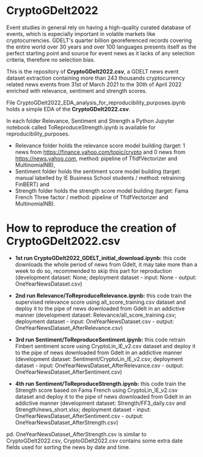 # CryptoGDelt2022

Event studies in general rely on having a high-quality curated database of events, which is especially important in volatile markets like cryptocurrencies. GDELT's quarter billion georeferenced records covering the entire world over 30 years and over 100 languages presents itself as the perfect starting point and source for event news as it lacks of any selection criteria, therefore no selection bias. 

This is the repository of __CryptoGDelt2022.csv__, a GDELT news event dataset extraction containing more than 243 thousands cryptocurrency related news events from 31st of March 2021 to the 30th of April 2022 enriched with relevance, sentiment and strength scores.

File CryptoGDelt2022_EDA_analysis_for_reproducibility_purposes.ipynb holds a simple EDA of the __CryptoGDelt2022.csv__.

In each folder Relevance, Sentiment and Strength a Python Jupyter notebook called ToReproduceStrength.ipynb is available for reproducibility_purposes.

* Relevance folder holds the relevance score model building (target: 1 news from https://finance.yahoo.com/topic/crypto and 0 news from https://news.yahoo.com, method: pipeline of TfidfVectorizer and MultinomialNB), 
* Sentiment folder holds the sentiment score model building (target: manual labelled by IE Business School students / method: retraining FinBERT) and 
* Strength folder holds the strength score model building (target: Fama French Three factor / method: pipeline of TfidfVectorizer and MultinomialNB).



# How to reproduce the creation of CryptoGDelt2022.csv

* __1st run CryptoGDelt2022_GDELT_initial_download.ipynb:__ this code downloads the whole period of news from Gdelt, it may take more than a week to do so, recommended to skip this part for reproduction 
(development dataset: None; deployment dataset - input: None - output: OneYearNewsDataset.csv)

* __2nd run Relevance/ToReproduceRelevance.ipynb:__ this code train the supervised relevance score using all_score_training.csv dataset and deploy it to the pipe of news downloaded from Gdelt in an addictive manner
(development dataset: Relevance/all_score_training.csv; deployment dataset - input: OneYearNewsDataset.csv - output: OneYearNewsDataset_AfterRelevance.csv)

* __3rd run Sentiment/ToReproduceSentiment.ipynb:__ this code retrain Finbert sentiment score using CryptoLin_IE_v2.csv dataset and deploy it to the pipe of news downloaded from Gdelt in an addictive manner
(development dataset: Sentiment/CryptoLin_IE_v2.csv; deployment dataset - input: OneYearNewsDataset_AfterRelevance.csv - output: OneYearNewsDataset_AfterSentiment.csv)

* __4th run Sentiment/ToReproduceStrength.ipynb:__ this code train the Strength score based on Fama French using CryptoLin_IE_v2.csv dataset and deploy it to the pipe of news downloaded from Gdelt in an addictive manner
(development dataset: Strength/FF3_daily.csv and Strength/news_short.xlsx; deployment dataset - input: OneYearNewsDataset_AfterSentiment.csv - output: OneYearNewsDataset_AfterStrength.csv)

pd. OneYearNewsDataset_AfterStrength.csv is similar to CryptoGDelt2022.csv, CryptoGDelt2022.csv contains some extra date fields used for sorting the news by date and time.
